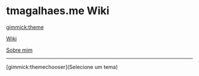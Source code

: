 # tmagalhaes.me Wiki

[gimmick:theme](cosmo)

[Wiki]()

[Sobre mim](about.md)
- - - -
[gimmick:themechooser](Selecione um tema)
